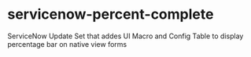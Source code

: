 # servicenow-percent-complete
ServiceNow Update Set that addes UI Macro and Config Table to display percentage bar on native view forms
